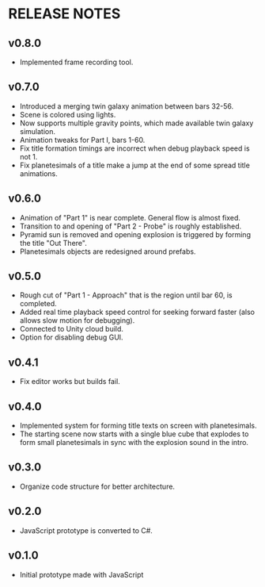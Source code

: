 # RELEASE NOTES

## v0.8.0
- Implemented frame recording tool.

## v0.7.0
- Introduced a merging twin galaxy animation between bars 32-56.
- Scene is colored using lights.
- Now supports multiple gravity points, which made available twin galaxy simulation.
- Animation tweaks for Part I, bars 1-60.
- Fix title formation timings are incorrect when debug playback speed is not 1.
- Fix planetesimals of a title make a jump at the end of some spread title animations.

## v0.6.0
- Animation of "Part 1" is near complete. General flow is almost fixed.
- Transition to and opening of "Part 2 - Probe" is roughly established.
- Pyramid sun is removed and opening explosion is triggered by forming the title "Out There".
- Planetesimals objects are redesigned around prefabs.

## v0.5.0
- Rough cut of "Part 1 - Approach" that is the region until bar 60, is completed.
- Added real time playback speed control for seeking forward faster (also allows slow motion for debugging).
- Connected to Unity cloud build.
- Option for disabling debug GUI.

## v0.4.1
- Fix editor works but builds fail.

## v0.4.0
- Implemented system for forming title texts on screen with planetesimals.
- The starting scene now starts with a single blue cube that explodes to form small planetesimals in sync with the explosion sound in the intro.

## v0.3.0
- Organize code structure for better architecture.

## v0.2.0
- JavaScript prototype is converted to C#.

## v0.1.0
- Initial prototype made with JavaScript